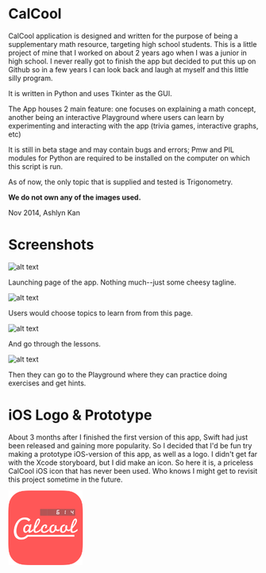 # CalCool

CalCool application is designed and written for the purpose of being a supplementary math resource, targeting high school students. This is a little project of mine that I worked on about 2 years ago when I was a junior in high school. I never really got to finish the app but decided to put this up on Github so in a few years I can look back and laugh at myself and this little silly program.

It is written in Python and uses Tkinter as the GUI.

The App houses 2 main feature: one focuses on explaining a math concept, another being an interactive Playground where users can learn by experimenting and interacting with the app (trivia games, interactive graphs, etc)

It is still in beta stage and may contain bugs and errors; Pmw and PIL modules for Python are required to be installed on the computer on which this script is run.

As of now, the only topic that is supplied and tested is Trigonometry.

**We do not own any of the images used.**


Nov 2014, Ashlyn Kan



# Screenshots

![alt text](https://github.com/asln/calcool/blob/master/screenshots/1-launch.png)

Launching page of the app. Nothing much--just some cheesy tagline.

![alt text](https://github.com/asln/calcool/blob/master/screenshots/2-menu.png)

Users would choose topics to learn from from this page.

![alt text](https://github.com/asln/calcool/blob/master/screenshots/3-lesson.png)

And go through the lessons.

![alt text](https://github.com/asln/calcool/blob/master/screenshots/4-playground.png)

Then they can go to the Playground where they can practice doing exercises and get hints.




# iOS Logo & Prototype

About 3 months after I finished the first version of this app, Swift had just been released and gaining more popularity. So I decided that I'd be fun try making a prototype iOS-version of this app, as well as a logo. I didn't get far with the Xcode storyboard, but I did make an icon. So here it is, a priceless CalCool iOS icon that has never been used. Who knows I might get to revisit this project sometime in the future.

<img src="https://github.com/asln/calcool/blob/master/iOS/Elements%20from%20Sketch/icon.png" width="150">

